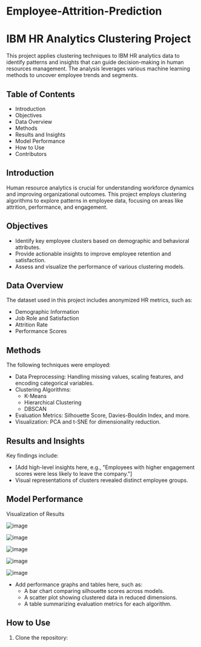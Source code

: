 # Employee-Attrition-Prediction
# IBM HR Analytics Clustering Project

This project applies clustering techniques to IBM HR analytics data to identify patterns and insights that can guide decision-making in human resources management. The analysis leverages various machine learning methods to uncover employee trends and segments.

## Table of Contents

* Introduction
* Objectives
* Data Overview
* Methods
* Results and Insights
* Model Performance
* How to Use
* Contributors

## Introduction

Human resource analytics is crucial for understanding workforce dynamics and improving organizational outcomes. This project employs clustering algorithms to explore patterns in employee data, focusing on areas like attrition, performance, and engagement.

## Objectives

* Identify key employee clusters based on demographic and behavioral attributes.
* Provide actionable insights to improve employee retention and satisfaction.
* Assess and visualize the performance of various clustering models.

## Data Overview

The dataset used in this project includes anonymized HR metrics, such as:

* Demographic Information
* Job Role and Satisfaction
* Attrition Rate
* Performance Scores

## Methods

The following techniques were employed:

* Data Preprocessing: Handling missing values, scaling features, and encoding categorical variables.
* Clustering Algorithms:
    * K-Means
    * Hierarchical Clustering
    * DBSCAN
* Evaluation Metrics: Silhouette Score, Davies-Bouldin Index, and more.
* Visualization: PCA and t-SNE for dimensionality reduction.

## Results and Insights

Key findings include:

* [Add high-level insights here, e.g., "Employees with higher engagement scores were less likely to leave the company."]
* Visual representations of clusters revealed distinct employee groups.

## Model Performance

Visualization of Results

![image](https://github.com/user-attachments/assets/72fac525-369e-4085-ab7b-507c7695c292)

![image](https://github.com/user-attachments/assets/b32df4a9-ba06-451f-baf4-dac0cb2d1076)

![image](https://github.com/user-attachments/assets/b5b9a4e6-4faf-44af-b961-dbc3cf49878c)

![image](https://github.com/user-attachments/assets/2bcb51b7-1ebe-4cd3-963a-0c60a94b40ff)

![image](https://github.com/user-attachments/assets/67f43fe2-e5dc-4ee3-a3f8-4233830fea03)






* Add performance graphs and tables here, such as:
    * A bar chart comparing silhouette scores across models.
    * A scatter plot showing clustered data in reduced dimensions.
    * A table summarizing evaluation metrics for each algorithm.

## How to Use

1. Clone the repository:
